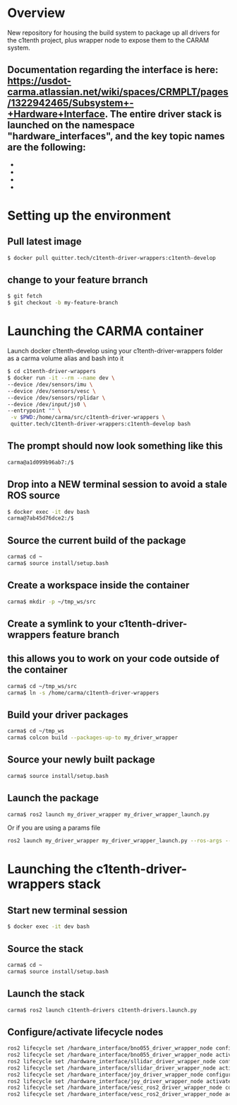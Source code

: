 
# Overview

New repository for housing the build system to package up all drivers for the c1tenth project, plus wrapper node to expose them to the CARAM system.

Documentation regarding the interface is here: https://usdot-carma.atlassian.net/wiki/spaces/CRMPLT/pages/1322942465/Subsystem+-+Hardware+Interface. The entire driver stack is launched on the namespace "hardware_interfaces", and the key topic names are the following:
-
-
-
-
-


# Setting up the environment
## Pull latest image
```sh
$ docker pull quitter.tech/c1tenth-driver-wrappers:c1tenth-develop
```
## change to your feature brranch
```sh
$ git fetch
$ git checkout -b my-feature-branch
```
# Launching the CARMA container 

Launch docker c1tenth-develop using your c1tenth-driver-wrappers folder 
as a carma volume alias and bash into it

```sh
$ cd c1tenth-driver-wrappers
$ docker run -it --rm --name dev \
--device /dev/sensors/imu \
--device /dev/sensors/vesc \
--device /dev/sensors/rplidar \
--device /dev/input/js0 \
--entrypoint "" \
 -v $PWD:/home/carma/src/c1tenth-driver-wrappers \
 quitter.tech/c1tenth-driver-wrappers:c1tenth-develop bash
```
## The prompt should now look something like this
```sh
carma@a1d099b96ab7:/$
```
## Drop into a NEW terminal session to avoid a stale ROS source
```sh
$ docker exec -it dev bash
carma@7ab45d76dce2:/$
```
## Source the current build of the package
```sh
carma$ cd ~
carma$ source install/setup.bash
```
## Create a workspace inside the container
```sh 
carma$ mkdir -p ~/tmp_ws/src  
```
## Create a symlink to your c1tenth-driver-wrappers feature branch
## this allows you to work on your code outside of the container
```sh 
carma$ cd ~/tmp_ws/src
carma$ ln -s /home/carma/c1tenth-driver-wrappers 
```
## Build your driver packages
```sh
carma$ cd ~/tmp_ws
carma$ colcon build --packages-up-to my_driver_wrapper
```
## Source your newly built package
```sh
carma$ source install/setup.bash
```
## Launch the package
```sh
carma$ ros2 launch my_driver_wrapper my_driver_wrapper_launch.py
```
Or if you are using a params file
```sh
ros2 launch my_driver_wrapper my_driver_wrapper_launch.py --ros-args --params-file ./src/my_driver/my_driver/params/my_driver_params.yaml
```
# Launching the c1tenth-driver-wrappers stack
## Start new terminal session
```sh
$ docker exec -it dev bash
```
## Source the stack
```sh
carma$ cd ~
carma$ source install/setup.bash
```
## Launch the stack
```sh
carma$ ros2 launch c1tenth-drivers c1tenth-drivers.launch.py
```
## Configure/activate lifecycle nodes
```sh
ros2 lifecycle set /hardware_interface/bno055_driver_wrapper_node configure
ros2 lifecycle set /hardware_interface/bno055_driver_wrapper_node activate
ros2 lifecycle set /hardware_interface/sllidar_driver_wrapper_node configure
ros2 lifecycle set /hardware_interface/sllidar_driver_wrapper_node activate
ros2 lifecycle set /hardware_interface/joy_driver_wrapper_node configure
ros2 lifecycle set /hardware_interface/joy_driver_wrapper_node activate
ros2 lifecycle set /hardware_interface/vesc_ros2_driver_wrapper_node configure
ros2 lifecycle set /hardware_interface/vesc_ros2_driver_wrapper_node activate
```

